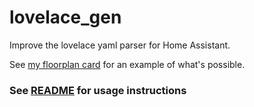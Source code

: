 lovelace\_gen
============

Improve the lovelace yaml parser for Home Assistant.

See [my floorplan card](https://github.com/thomasloven/hass-config/blob/master/lovelace/floorplan.yaml) for an example of what's possible.

### See [README](https://github.com/thomasloven/hass-lovelace_gen/blob/master/README.md) for usage instructions

